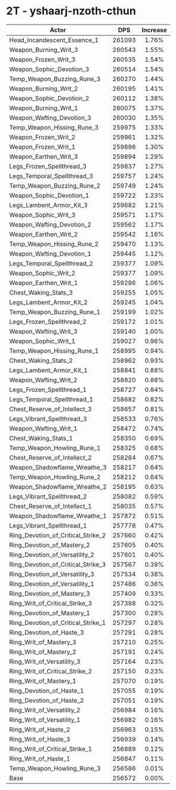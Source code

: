 # 2T - yshaarj-nzoth-cthun
| Actor | DPS | Increase |
|---|:---:|:---:|
|Head_Incandescent_Essence_1|261093|1.76%|
|Weapon_Burning_Writ_3|260543|1.55%|
|Weapon_Frozen_Writ_3|260535|1.54%|
|Weapon_Sophic_Devotion_3|260514|1.54%|
|Temp_Weapon_Buzzing_Rune_3|260270|1.44%|
|Weapon_Burning_Writ_2|260195|1.41%|
|Weapon_Sophic_Devotion_2|260112|1.38%|
|Weapon_Burning_Writ_1|260075|1.37%|
|Weapon_Wafting_Devotion_3|260030|1.35%|
|Temp_Weapon_Hissing_Rune_3|259975|1.33%|
|Weapon_Frozen_Writ_2|259961|1.32%|
|Weapon_Frozen_Writ_1|259896|1.30%|
|Weapon_Earthen_Writ_3|259894|1.29%|
|Legs_Frozen_Spellthread_3|259837|1.27%|
|Legs_Temporal_Spellthread_3|259757|1.24%|
|Temp_Weapon_Buzzing_Rune_2|259749|1.24%|
|Weapon_Sophic_Devotion_1|259722|1.23%|
|Legs_Lambent_Armor_Kit_3|259682|1.21%|
|Weapon_Sophic_Writ_3|259571|1.17%|
|Weapon_Wafting_Devotion_2|259562|1.17%|
|Weapon_Earthen_Writ_2|259542|1.16%|
|Temp_Weapon_Hissing_Rune_2|259470|1.13%|
|Weapon_Wafting_Devotion_1|259445|1.12%|
|Legs_Temporal_Spellthread_2|259377|1.09%|
|Weapon_Sophic_Writ_2|259377|1.09%|
|Weapon_Earthen_Writ_1|259296|1.06%|
|Chest_Waking_Stats_3|259255|1.05%|
|Legs_Lambent_Armor_Kit_2|259245|1.04%|
|Temp_Weapon_Buzzing_Rune_1|259199|1.02%|
|Legs_Frozen_Spellthread_2|259172|1.01%|
|Weapon_Wafting_Writ_3|259140|1.00%|
|Weapon_Sophic_Writ_1|259027|0.96%|
|Temp_Weapon_Hissing_Rune_1|258995|0.94%|
|Chest_Waking_Stats_2|258962|0.93%|
|Legs_Lambent_Armor_Kit_1|258841|0.88%|
|Weapon_Wafting_Writ_2|258820|0.88%|
|Legs_Frozen_Spellthread_1|258727|0.84%|
|Legs_Temporal_Spellthread_1|258682|0.82%|
|Chest_Reserve_of_Intellect_3|258657|0.81%|
|Legs_Vibrant_Spellthread_3|258533|0.76%|
|Weapon_Wafting_Writ_1|258472|0.74%|
|Chest_Waking_Stats_1|258350|0.69%|
|Temp_Weapon_Howling_Rune_1|258325|0.68%|
|Chest_Reserve_of_Intellect_2|258284|0.67%|
|Weapon_Shadowflame_Wreathe_3|258217|0.64%|
|Temp_Weapon_Howling_Rune_2|258212|0.64%|
|Weapon_Shadowflame_Wreathe_2|258195|0.63%|
|Legs_Vibrant_Spellthread_2|258082|0.59%|
|Chest_Reserve_of_Intellect_1|258035|0.57%|
|Weapon_Shadowflame_Wreathe_1|257872|0.51%|
|Legs_Vibrant_Spellthread_1|257778|0.47%|
|Ring_Devotion_of_Critical_Strike_2|257660|0.42%|
|Ring_Devotion_of_Mastery_2|257605|0.40%|
|Ring_Devotion_of_Versatility_2|257601|0.40%|
|Ring_Devotion_of_Critical_Strike_3|257567|0.39%|
|Ring_Devotion_of_Versatility_3|257534|0.38%|
|Ring_Devotion_of_Versatility_1|257486|0.36%|
|Ring_Devotion_of_Mastery_3|257409|0.33%|
|Ring_Writ_of_Critical_Strike_3|257398|0.32%|
|Ring_Devotion_of_Mastery_1|257300|0.28%|
|Ring_Devotion_of_Critical_Strike_1|257297|0.28%|
|Ring_Devotion_of_Haste_3|257291|0.28%|
|Ring_Writ_of_Mastery_3|257210|0.25%|
|Ring_Writ_of_Mastery_2|257191|0.24%|
|Ring_Writ_of_Versatility_3|257164|0.23%|
|Ring_Writ_of_Critical_Strike_2|257150|0.23%|
|Ring_Writ_of_Mastery_1|257070|0.19%|
|Ring_Devotion_of_Haste_1|257055|0.19%|
|Ring_Devotion_of_Haste_2|257051|0.19%|
|Ring_Writ_of_Versatility_2|256984|0.16%|
|Ring_Writ_of_Versatility_1|256982|0.16%|
|Ring_Writ_of_Haste_2|256963|0.15%|
|Ring_Writ_of_Haste_3|256939|0.14%|
|Ring_Writ_of_Critical_Strike_1|256889|0.12%|
|Ring_Writ_of_Haste_1|256847|0.11%|
|Temp_Weapon_Howling_Rune_3|256586|0.01%|
|Base|256572|0.00%|
